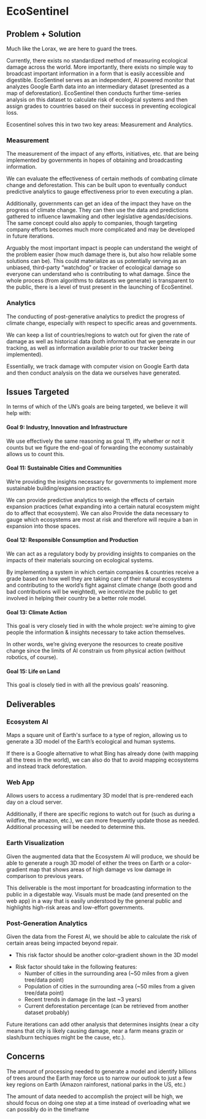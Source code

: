 # EcoSentinel #

## Problem + Solution ##

Much like the Lorax, we are here to guard the trees.

Currently, there exists no standardized method of measuring ecological damage across the world. More importantly, there exists no simple way to broadcast important information in a form that is easily accessible and digestible. EcoSentinel serves as an independent, AI powered monitor that analyzes Google Earth data into an intermediary dataset (presented as a map of deforestation). EcoSentinel then conducts further time-series analysis on this dataset to calculate risk of ecological systems and then assign grades to countries based on their success in preventing ecological loss.

Ecosentinel solves this in two two key areas: Measurement and Analytics.

### Measurement ###
The measurement of the impact of any efforts, initiatives, etc. that are being implemented by governments in hopes of obtaining and broadcasting information.

We can evaluate the effectiveness of certain methods of combating climate change and deforestation. This can be built upon to eventually conduct predictive analytics to gauge effectiveness prior to even executing a plan. 

Additionally, governments can get an idea of the impact they have on the progress of climate change. They can then use the data and predictions gathered to influence lawmaking and other legislative agendas/decisions. The same concept could also apply to companies, though targeting company efforts becomes much more complicated and may be developed in future iterations.

Arguably the most important impact is people can understand the weight of the problem easier (how much damage there is, but also how reliable some solutions can be). This could materialize as us potentially serving as an unbiased, third-party “watchdog” or tracker of ecological damage so everyone can understand who is contributing to what damage. Since the whole process (from algorithms to datasets we generate) is transparent to the public, there is a level of trust present in the launching of EcoSentinel.

### Analytics ###
The conducting of post-generative analytics to predict the progress of climate change, especially with respect to specific areas and governments.

We can keep a list of countries/regions to watch out for given the rate of damage as well as historical data (both information that we generate in our tracking, as well as information available prior to our tracker being implemented).

Essentially, we track damage with computer vision on Google Earth data and then conduct analysis on the data we ourselves have generated.

## Issues Targeted ##

In terms of which of the UN’s goals are being targeted, we believe it will help with:

#### Goal 9: Industry, Innovation and Infrastructure ####
We use effectively the same reasoning as goal 11, iffy whether or not it counts but we figure the end-goal of forwarding the economy sustainably allows us to count this.
    
#### Goal 11: Sustainable Cities and Communities #### 
We’re providing the insights necessary for governments to implement more sustainable building/expansion practices.
        
We can provide predictive analytics to weigh the effects of certain expansion practices (what expanding into a certain natural ecosystem might do to affect that ecosystem). We can also Provide the data necessary to gauge which ecosystems are most at risk and therefore will require a ban in expansion into those spaces.

#### Goal 12: Responsible Consumption and Production ####
We can act as a regulatory body by providing insights to companies on the impacts of their materials sourcing on ecological systems.

By implementing a system in which certain companies & countries receive a grade based on how well they are taking care of their natural ecosystems and contributing to the world’s fight against climate change (both good and bad contributions will be weighted), we incentivize the public to get involved in helping their country be a better role model.

#### Goal 13: Climate Action #### 
This goal is very closely tied in with the whole project: we’re aiming to give people the information & insights necessary to take action themselves.

In other words, we’re giving everyone the resources to create positive change since the limits of AI constrain us from physical action (without robotics, of course).

#### Goal 15: Life on Land ####
This goal is closely tied in with all the previous goals’ reasoning.

## Deliverables ##

### Ecosystem AI ###
Maps a square unit of Earth's surface to a type of region, allowing us to generate a 3D model of the Earth’s ecological and human systems.

If there is a Google alternative to what Bing has already done (with mapping all the trees in the world), we can also do that to avoid mapping ecosystems and instead track deforestation.

### Web App ###
Allows users to access a rudimentary 3D model that is pre-rendered each day on a cloud server.

Additionally, if there are specific regions to watch out for (such as during a wildfire, the amazon, etc.), we can more frequently update those as needed. Additional processing will be needed to determine this.

### Earth Visualization ####
Given the augmented data that the Ecosystem AI will produce, we should be able to generate a rough 3D model of either the trees on Earth or a color-gradient map that shows areas of high damage vs low damage in comparison to previous years.

This deliverable is the most important for broadcasting information to the public in a digestable way. Visuals must be made (and presented on the web app) in a way that is easily understood by the general public and highlights high-risk areas and low-effort governments.

### Post-Generation Analytics ###
Given the data from the Forest AI, we should be able to calculate the risk of certain areas being impacted beyond repair.

+ This risk factor should be another color-gradient shown in the 3D model
- Risk factor should take in the following features:
    - Number of cities in the surrounding area (~50 miles from a given tree/data point)
    - Population of cities in the surrounding area (~50 miles from a given tree/data point)
    - Recent trends in damage (in the last ~3 years)
    - Current deforestation percentage (can be retrieved from another dataset probably)

Future iterations can add other analysis that determines insights (near a city means that city is likely causing damage, near a farm means grazin or slash/burn techiques might be the cause, etc.).

## Concerns ##
The amount of processing needed to generate a model and identify billions of trees around the Earth may force us to narrow our outlook to just a few key regions on Earth (Amazon rainforest, national parks in the US, etc.)

The amount of data needed to accomplish the project will be high, we should focus on doing one step at a time instead of overloading what we can possibly do in the timeframe
